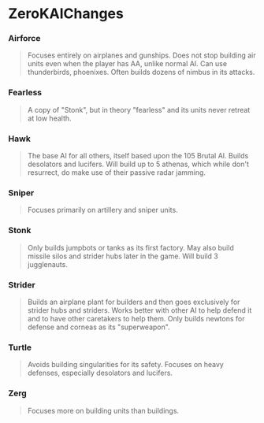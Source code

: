 # ZeroKAIChanges

### Airforce

>Focuses entirely on airplanes and gunships. Does not stop building air units even when the player has AA, unlike normal AI. Can use thunderbirds, phoenixes. Often builds dozens of nimbus in its attacks.

### Fearless

>A copy of "Stonk", but in theory "fearless" and its units never retreat at low health.

### Hawk

>The base AI for all others, itself based upon the 105 Brutal AI. Builds desolators and lucifers. Will build up to 5 athenas, which while don't resurrect, do make use of their passive radar jamming.

### Sniper

>Focuses primarily on artillery and sniper units.

### Stonk

>Only builds jumpbots or tanks as its first factory. May also build missile silos and strider hubs later in the game. Will build 3 jugglenauts.

### Strider

>Builds an airplane plant for builders and then goes exclusively for strider hubs and striders. Works better with other AI to help defend it and to have other caretakers to help them. Only builds newtons for defense and corneas as its "superweapon".

### Turtle

>Avoids building singularities for its safety. Focuses on heavy defenses, especially desolators and lucifers.

### Zerg

>Focuses more on building units than buildings.
